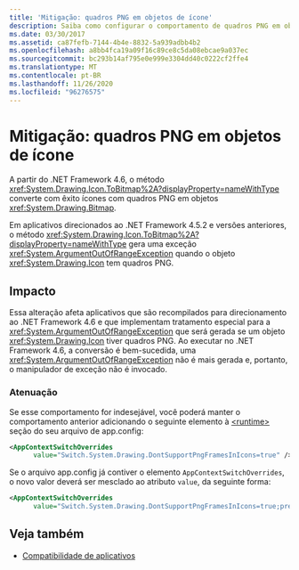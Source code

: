 ```yaml
---
title: 'Mitigação: quadros PNG em objetos de ícone'
description: Saiba como configurar o comportamento de quadros PNG em objetos de ícone se o novo comportamento incluído no .NET Framework 4,6 e posterior for indesejável.
ms.date: 03/30/2017
ms.assetid: ca87fefb-7144-4b4e-8832-5a939adbb4b2
ms.openlocfilehash: a8bb4fca19a09f16c89ce8c5da08ebcae9a037ec
ms.sourcegitcommit: bc293b14af795e0e999e3304dd40c0222cf2ffe4
ms.translationtype: MT
ms.contentlocale: pt-BR
ms.lasthandoff: 11/26/2020
ms.locfileid: "96276575"
---
```

# <a name="mitigation-png-frames-in-icon-objects"></a>Mitigação: quadros PNG em objetos de ícone

A partir do .NET Framework 4.6, o método <xref:System.Drawing.Icon.ToBitmap%2A?displayProperty=nameWithType> converte com êxito ícones com quadros PNG em objetos <xref:System.Drawing.Bitmap>.  
  
 Em aplicativos direcionados ao .NET Framework 4.5.2 e versões anteriores, o método <xref:System.Drawing.Icon.ToBitmap%2A?displayProperty=nameWithType> gera uma exceção <xref:System.ArgumentOutOfRangeException> quando o objeto <xref:System.Drawing.Icon> tem quadros PNG.  
  
## <a name="impact"></a>Impacto  

 Essa alteração afeta aplicativos que são recompilados para direcionamento ao .NET Framework 4.6 e que implementam tratamento especial para a <xref:System.ArgumentOutOfRangeException> que será gerada se um objeto <xref:System.Drawing.Icon> tiver quadros PNG. Ao executar no .NET Framework 4.6, a conversão é bem-sucedida, uma <xref:System.ArgumentOutOfRangeException> não é mais gerada e, portanto, o manipulador de exceção não é invocado.  
  
### <a name="mitigation"></a>Atenuação  

 Se esse comportamento for indesejável, você poderá manter o comportamento anterior adicionando o seguinte elemento à [\<runtime>](../configure-apps/file-schema/runtime/runtime-element.md) seção do seu arquivo de app.config:  
  
```xml  
<AppContextSwitchOverrides
      value="Switch.System.Drawing.DontSupportPngFramesInIcons=true" />  
```  
  
 Se o arquivo app.config já contiver o elemento `AppContextSwitchOverrides`, o novo valor deverá ser mesclado ao atributo `value`, da seguinte forma:  
  
```xml  
<AppContextSwitchOverrides
      value="Switch.System.Drawing.DontSupportPngFramesInIcons=true;previous key=previous-value" />
```
  
## <a name="see-also"></a>Veja também

- [Compatibilidade de aplicativos](application-compatibility.md)
